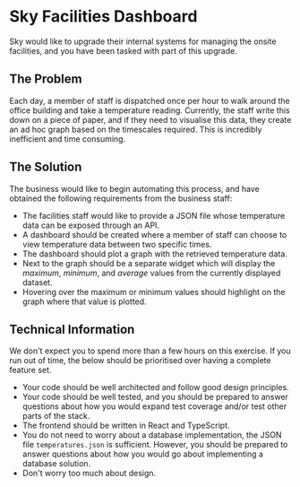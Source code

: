 # Sky Facilities Dashboard
Sky would like to upgrade their internal systems for managing the onsite facilities, and you have been tasked with part of this upgrade.

## The Problem
Each day, a member of staff is dispatched once per hour to walk around the office building and take a temperature reading. Currently, the staff write this down on a piece of paper, and if they need to visualise this data, they create an ad hoc graph based on the timescales required. This is incredibly inefficient and time consuming.

## The Solution
The business would like to begin automating this process, and have obtained the following requirements from the business staff:
* The facilities staff would like to provide a JSON file whose temperature data can be exposed through an API.
* A dashboard should be created where a member of staff can choose to view temperature data between two specific times.
* The dashboard should plot a graph with the retrieved temperature data.
* Next to the graph should be a separate widget which will display the *maximum*, *minimum*, and *average* values from the currently displayed dataset.
* Hovering over the maximum or minimum values should highlight on the graph where that value is plotted.

## Technical Information
We don't expect you to spend more than a few hours on this exercise. If you run out of time, the below should be prioritised over having a complete feature set.
* Your code should be well architected and follow good design principles.
* Your code should be well tested, and you should be prepared to answer questions about how you would expand test coverage and/or test other parts of the stack.
* The frontend should be written in React and TypeScript.
* You do not need to worry about a database implementation, the JSON file `temperatures.json` is sufficient. However, you should be prepared to answer questions about how you would go about implementing a database solution.
* Don't worry too much about design.
